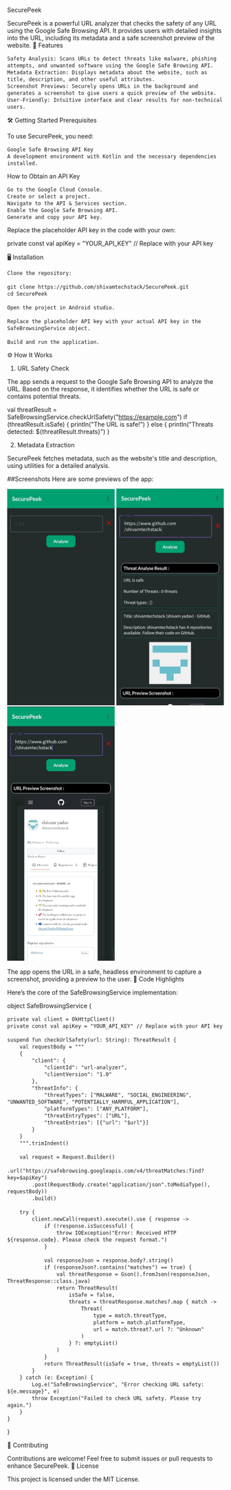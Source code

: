 SecurePeek

SecurePeek is a powerful URL analyzer that checks the safety of any URL using the Google Safe Browsing API. It provides users with detailed insights into the URL, including its metadata and a safe screenshot preview of the website.
🚀 Features

    Safety Analysis: Scans URLs to detect threats like malware, phishing attempts, and unwanted software using the Google Safe Browsing API.
    Metadata Extraction: Displays metadata about the website, such as title, description, and other useful attributes.
    Screenshot Previews: Securely opens URLs in the background and generates a screenshot to give users a quick preview of the website.
    User-Friendly: Intuitive interface and clear results for non-technical users.

🛠️ Getting Started
Prerequisites

To use SecurePeek, you need:

    Google Safe Browsing API Key
    A development environment with Kotlin and the necessary dependencies installed.

How to Obtain an API Key

    Go to the Google Cloud Console.
    Create or select a project.
    Navigate to the API & Services section.
    Enable the Google Safe Browsing API.
    Generate and copy your API key.

Replace the placeholder API key in the code with your own:

private const val apiKey = "YOUR_API_KEY" // Replace with your API key

🖥️ Installation

    Clone the repository:

    git clone https://github.com/shivamtechstack/SecurePeek.git
    cd SecurePeek

    Open the project in Android studio.

    Replace the placeholder API key with your actual API key in the SafeBrowsingService object.

    Build and run the application.

⚙️ How It Works
1. URL Safety Check

The app sends a request to the Google Safe Browsing API to analyze the URL. Based on the response, it identifies whether the URL is safe or contains potential threats.

val threatResult = SafeBrowsingService.checkUrlSafety("https://example.com")
if (threatResult.isSafe) {
    println("The URL is safe!")
} else {
    println("Threats detected: ${threatResult.threats}")
}

2. Metadata Extraction

SecurePeek fetches metadata, such as the website's title and description, using utilities for a detailed analysis.

##Screenshots
Here are some previews of the app:

<img src="preview/WhatsApp%20Image%202025-01-04%20at%2019.01.53_697e5460.jpg" alt="one" width="250">
<img src="preview/WhatsApp%20Image%202025-01-04%20at%2019.01.54_5daddb8c.jpg" alt="two" width="250">
<img src="preview/WhatsApp%20Image%202025-01-04%20at%2019.01.54_c997a12b.jpg" alt="three" width="250">

The app opens the URL in a safe, headless environment to capture a screenshot, providing a preview to the user.
🔑 Code Highlights

Here’s the core of the SafeBrowsingService implementation:

object SafeBrowsingService {

    private val client = OkHttpClient()
    private const val apiKey = "YOUR_API_KEY" // Replace with your API key

    suspend fun checkUrlSafety(url: String): ThreatResult {
        val requestBody = """
        {
            "client": {
                "clientId": "url-analyzer",
                "clientVersion": "1.0"
            },
            "threatInfo": {
                "threatTypes": ["MALWARE", "SOCIAL_ENGINEERING", "UNWANTED_SOFTWARE", "POTENTIALLY_HARMFUL_APPLICATION"],
                "platformTypes": ["ANY_PLATFORM"],
                "threatEntryTypes": ["URL"],
                "threatEntries": [{"url": "$url"}]
            }
        }
        """.trimIndent()

        val request = Request.Builder()
            .url("https://safebrowsing.googleapis.com/v4/threatMatches:find?key=$apiKey")
            .post(RequestBody.create("application/json".toMediaType(), requestBody))
            .build()

        try {
            client.newCall(request).execute().use { response ->
                if (!response.isSuccessful) {
                    throw IOException("Error: Received HTTP ${response.code}. Please check the request format.")
                }

                val responseJson = response.body?.string()
                if (responseJson?.contains("matches") == true) {
                    val threatResponse = Gson().fromJson(responseJson, ThreatResponse::class.java)
                    return ThreatResult(
                        isSafe = false,
                        threats = threatResponse.matches?.map { match ->
                            Threat(
                                type = match.threatType,
                                platform = match.platformType,
                                url = match.threat?.url ?: "Unknown"
                            )
                        } ?: emptyList()
                    )
                }
                return ThreatResult(isSafe = true, threats = emptyList())
            }
        } catch (e: Exception) {
            Log.e("SafeBrowsingService", "Error checking URL safety: ${e.message}", e)
            throw Exception("Failed to check URL safety. Please try again.")
        }
    }
}


🤝 Contributing

Contributions are welcome! Feel free to submit issues or pull requests to enhance SecurePeek.
📜 License

This project is licensed under the MIT License.
